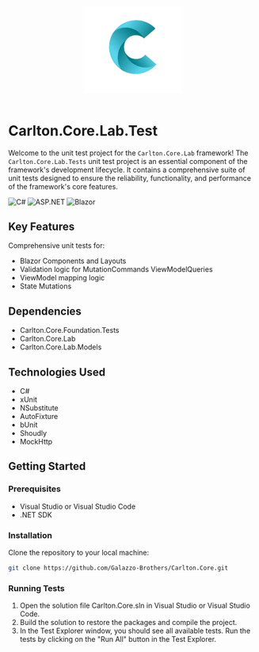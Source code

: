 <div align="center">
    <img src="../../../images/CarltonLogo.png" alt="Carlton Logo" width="200" />
</div>
</br>

# Carlton.Core.Lab.Test 

Welcome to the unit test project for the `Carlton.Core.Lab` framework!
The `Carlton.Core.Lab.Tests` unit test project is an essential component of the framework's development lifecycle. It contains a comprehensive suite of unit tests designed to ensure the reliability, functionality, and performance of the framework's core features.

![C#](https://img.shields.io/badge/language-C%23-blue)
![ASP.NET](https://img.shields.io/badge/ASP.NET-blue)
![Blazor](https://img.shields.io/badge/Blazor-blue)

## Key Features

Comprehensive unit tests for: 
* Blazor Components and Layouts
* Validation logic for MutationCommands ViewModelQueries
* ViewModel mapping logic
* State Mutations
  
## Dependencies

* Carlton.Core.Foundation.Tests
* Carlton.Core.Lab
* Carlton.Core.Lab.Models

## Technologies Used

* C#
* xUnit
* NSubstitute
* AutoFixture
* bUnit
* Shoudly
* MockHttp

## Getting Started

### Prerequisites

* Visual Studio or Visual Studio Code
* .NET SDK

### Installation

Clone the repository to your local machine:

```bash
git clone https://github.com/Galazzo-Brothers/Carlton.Core.git
```

### Running Tests
1. Open the solution file Carlton.Core.sln in Visual Studio or Visual Studio Code.
2. Build the solution to restore the packages and compile the project.
3. In the Test Explorer window, you should see all available tests.
Run the tests by clicking on the "Run All" button in the Test Explorer.
